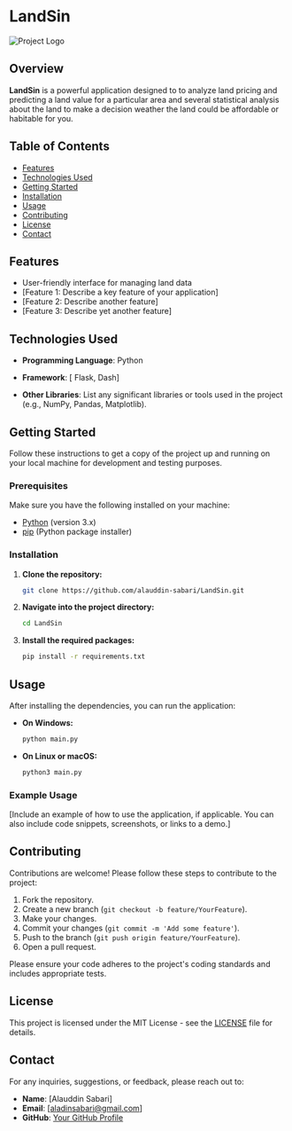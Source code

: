 

# LandSin

![Project Logo](path/to/logo.png)  
## Overview

**LandSin** is a powerful application designed to to analyze land pricing and predicting a land value for a particular area and several statistical analysis about the land to make a decision weather the land could be affordable or habitable for you.

## Table of Contents

- [Features](#features)
- [Technologies Used](#technologies-used)
- [Getting Started](#getting-started)
- [Installation](#installation)
- [Usage](#usage)
- [Contributing](#contributing)
- [License](#license)
- [Contact](#contact)

## Features

- User-friendly interface for managing land data
- [Feature 1: Describe a key feature of your application]
- [Feature 2: Describe another feature]
- [Feature 3: Describe yet another feature]

## Technologies Used

- **Programming Language**: Python
- **Framework**: [  Flask, Dash]

- **Other Libraries**: List any significant libraries or tools used in the project (e.g., NumPy, Pandas, Matplotlib).

## Getting Started

Follow these instructions to get a copy of the project up and running on your local machine for development and testing purposes.

### Prerequisites

Make sure you have the following installed on your machine:

- [Python](https://www.python.org/downloads/) (version 3.x)
- [pip](https://pip.pypa.io/en/stable/) (Python package installer)

### Installation

1. **Clone the repository:**

   ```bash
   git clone https://github.com/alauddin-sabari/LandSin.git
   ```

2. **Navigate into the project directory:**

   ```bash
   cd LandSin
   ```

3. **Install the required packages:**

   ```bash
   pip install -r requirements.txt
   ```

## Usage

After installing the dependencies, you can run the application:

- **On Windows:**

   ```bash
   python main.py
   ```

- **On Linux or macOS:**

   ```bash
   python3 main.py
   ```

### Example Usage

[Include an example of how to use the application, if applicable. You can also include code snippets, screenshots, or links to a demo.]

## Contributing

Contributions are welcome! Please follow these steps to contribute to the project:

1. Fork the repository.
2. Create a new branch (`git checkout -b feature/YourFeature`).
3. Make your changes.
4. Commit your changes (`git commit -m 'Add some feature'`).
5. Push to the branch (`git push origin feature/YourFeature`).
6. Open a pull request.

Please ensure your code adheres to the project's coding standards and includes appropriate tests.

## License

This project is licensed under the MIT License - see the [LICENSE](LICENSE) file for details.

## Contact

For any inquiries, suggestions, or feedback, please reach out to:

- **Name**: [Alauddin Sabari]
- **Email**: [aladinsabari@gmail.com]
- **GitHub**: [Your GitHub Profile](https://github.com/alauddin-sabari)

 

